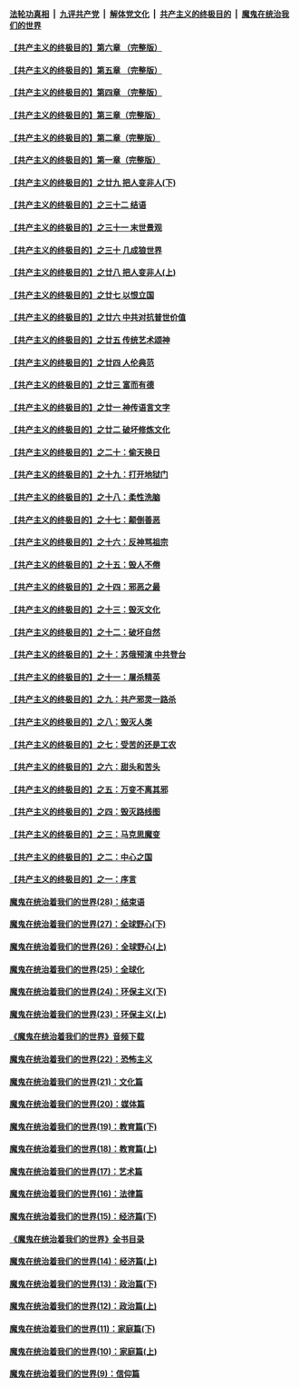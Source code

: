 ####  [法轮功真相](../../../../basic/blob/master/README.md?t=06040231) &nbsp;|&nbsp; [九评共产党](../../../../9ping.md/blob/master/README.md?t=06040231) &nbsp;|&nbsp; [解体党文化](../../../../jtdwh.md/blob/master/README.md?t=06040231)  &nbsp;|&nbsp; [共产主义的终极目的](../../../../gczydzjmd.md/blob/master/README.md?t=06040231) &nbsp;|&nbsp; [魔鬼在统治我们的世界](../../../../mgztzwmdsj.md/blob/master/README.md?t=06040231) 

#### [【共产主义的终极目的】第六章 （完整版）](../pages/nsc422/n11428913.md?t=06040231) 

#### [【共产主义的终极目的】第五章 （完整版）](../pages/nsc422/n11428912.md?t=06040231) 

#### [【共产主义的终极目的】第四章 （完整版）](../pages/nsc422/n11428907.md?t=06040231) 

#### [【共产主义的终极目的】第三章（完整版）](../pages/nsc422/n11428848.md?t=06040231) 

#### [【共产主义的终极目的】第二章（完整版）](../pages/nsc422/n11428831.md?t=06040231) 

#### [【共产主义的终极目的】第一章（完整版）](../pages/nsc422/n11417651.md?t=06040231) 

#### [【共产主义的终极目的】之廿九 把人变非人(下)](../pages/nsc422/n11344140.md?t=06040231) 

#### [【共产主义的终极目的】之三十二 结语](../pages/nsc422/n11360535.md?t=06040231) 

#### [【共产主义的终极目的】之三十一 末世景观](../pages/nsc422/n11351129.md?t=06040231) 

#### [【共产主义的终极目的】之三十 几成狼世界](../pages/nsc422/n11348280.md?t=06040231) 

#### [【共产主义的终极目的】之廿八 把人变非人(上)](../pages/nsc422/n11340492.md?t=06040231) 

#### [【共产主义的终极目的】之廿七 以恨立国](../pages/nsc422/n11336944.md?t=06040231) 

#### [【共产主义的终极目的】之廿六 中共对抗普世价值](../pages/nsc422/n11324785.md?t=06040231) 

#### [【共产主义的终极目的】之廿五 传统艺术颂神](../pages/nsc422/n11296396.md?t=06040231) 

#### [【共产主义的终极目的】之廿四 人伦典范](../pages/nsc422/n11296397.md?t=06040231) 

#### [【共产主义的终极目的】之廿三 富而有德](../pages/nsc422/n11283598.md?t=06040231) 

#### [【共产主义的终极目的】之廿一 神传语言文字](../pages/nsc422/n11263265.md?t=06040231) 

#### [【共产主义的终极目的】之廿二 破坏修炼文化](../pages/nsc422/n11245728.md?t=06040231) 

#### [【共产主义的终极目的】之二十：偷天换日](../pages/nsc422/n11238846.md?t=06040231) 

#### [【共产主义的终极目的】之十九：打开地狱门](../pages/nsc422/n11206376.md?t=06040231) 

#### [【共产主义的终极目的】之十八：柔性洗脑](../pages/nsc422/n11199994.md?t=06040231) 

#### [【共产主义的终极目的】之十七：颠倒善恶](../pages/nsc422/n11179782.md?t=06040231) 

#### [【共产主义的终极目的】之十六：反神骂祖宗](../pages/nsc422/n11166798.md?t=06040231) 

#### [【共产主义的终极目的】之十五：毁人不倦](../pages/nsc422/n11166792.md?t=06040231) 

#### [【共产主义的终极目的】之十四：邪恶之最](../pages/nsc422/n11150249.md?t=06040231) 

#### [【共产主义的终极目的】之十三：毁灭文化](../pages/nsc422/n11135227.md?t=06040231) 

#### [【共产主义的终极目的】之十二：破坏自然](../pages/nsc422/n11135214.md?t=06040231) 

#### [【共产主义的终极目的】之十：苏俄预演 中共登台](../pages/nsc422/n11118424.md?t=06040231) 

#### [【共产主义的终极目的】之十一：屠杀精英](../pages/nsc422/n11118442.md?t=06040231) 

#### [【共产主义的终极目的】之九：共产邪灵一路杀](../pages/nsc422/n11114139.md?t=06040231) 

#### [【共产主义的终极目的】之八：毁灭人类](../pages/nsc422/n11108503.md?t=06040231) 

#### [【共产主义的终极目的】之七：受苦的还是工农](../pages/nsc422/n11101809.md?t=06040231) 

#### [【共产主义的终极目的】之六：甜头和苦头](../pages/nsc422/n11096971.md?t=06040231) 

#### [【共产主义的终极目的】之五：万变不离其邪](../pages/nsc422/n11091285.md?t=06040231) 

#### [【共产主义的终极目的】之四：毁灭路线图](../pages/nsc422/n11086284.md?t=06040231) 

#### [【共产主义的终极目的】之三：马克思魔变](../pages/nsc422/n11061941.md?t=06040231) 

#### [【共产主义的终极目的】之二：中心之国](../pages/nsc422/n11047728.md?t=06040231) 

#### [【共产主义的终极目的】之一：序言](../pages/nsc422/n11086077.md?t=06040231) 

#### [魔鬼在统治着我们的世界(28)：结束语](../pages/nsc422/n10936246.md?t=06040231) 

#### [魔鬼在统治着我们的世界(27)：全球野心(下)](../pages/nsc422/n10928319.md?t=06040231) 

#### [魔鬼在统治着我们的世界(26)：全球野心(上)](../pages/nsc422/n10900318.md?t=06040231) 

#### [魔鬼在统治着我们的世界(25)：全球化](../pages/nsc422/n10788205.md?t=06040231) 

#### [魔鬼在统治着我们的世界(24)：环保主义(下)](../pages/nsc422/n10695307.md?t=06040231) 

#### [魔鬼在统治着我们的世界(23)：环保主义(上)](../pages/nsc422/n10688613.md?t=06040231) 

#### [《魔鬼在统治着我们的世界》音频下载](../pages/nsc422/n10635553.md?t=06040231) 

#### [魔鬼在统治着我们的世界(22)：恐怖主义](../pages/nsc422/n10614727.md?t=06040231) 

#### [魔鬼在统治着我们的世界(21)：文化篇](../pages/nsc422/n10597706.md?t=06040231) 

#### [魔鬼在统治着我们的世界(20)：媒体篇](../pages/nsc422/n10586579.md?t=06040231) 

#### [魔鬼在统治着我们的世界(19)：教育篇(下)](../pages/nsc422/n10564808.md?t=06040231) 

#### [魔鬼在统治着我们的世界(18)：教育篇(上)](../pages/nsc422/n10526970.md?t=06040231) 

#### [魔鬼在统治着我们的世界(17)：艺术篇](../pages/nsc422/n10499093.md?t=06040231) 

#### [魔鬼在统治着我们的世界(16)：法律篇](../pages/nsc422/n10485969.md?t=06040231) 

#### [魔鬼在统治着我们的世界(15)：经济篇(下)](../pages/nsc422/n10469975.md?t=06040231) 

#### [《魔鬼在统治着我们的世界》全书目录](../pages/nsc422/n10464261.md?t=06040231) 

#### [魔鬼在统治着我们的世界(14)：经济篇(上)](../pages/nsc422/n10457370.md?t=06040231) 

#### [魔鬼在统治着我们的世界(13)：政治篇(下)](../pages/nsc422/n10448270.md?t=06040231) 

#### [魔鬼在统治着我们的世界(12)：政治篇(上)](../pages/nsc422/n10444576.md?t=06040231) 

#### [魔鬼在统治着我们的世界(11)：家庭篇(下)](../pages/nsc422/n10440961.md?t=06040231) 

#### [魔鬼在统治着我们的世界(10)：家庭篇(上)](../pages/nsc422/n10435448.md?t=06040231) 

#### [魔鬼在统治着我们的世界(9)：信仰篇](../pages/nsc422/n10432159.md?t=06040231) 

